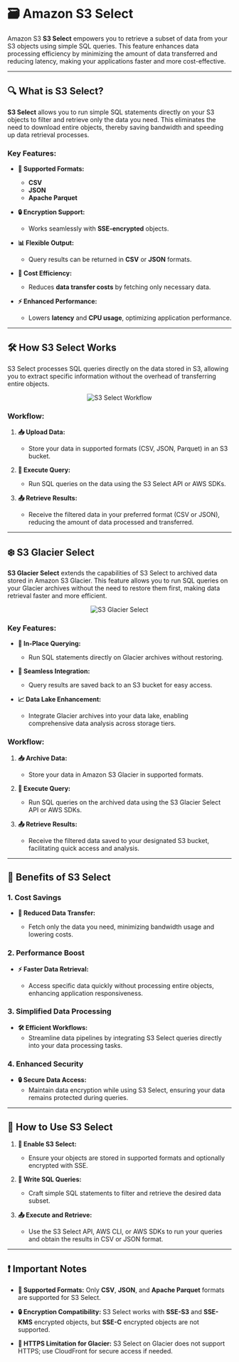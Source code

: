 # 🗃️ **Amazon S3 Select**

Amazon S3 **S3 Select** empowers you to retrieve a subset of data from your S3 objects using simple SQL queries. This feature enhances data processing efficiency by minimizing the amount of data transferred and reducing latency, making your applications faster and more cost-effective.

---

## 🔍 **What is S3 Select?**

**S3 Select** allows you to run simple SQL statements directly on your S3 objects to filter and retrieve only the data you need. This eliminates the need to download entire objects, thereby saving bandwidth and speeding up data retrieval processes.

### **Key Features:**

- **📂 Supported Formats:**

  - **CSV**
  - **JSON**
  - **Apache Parquet**

- **🔒 Encryption Support:**

  - Works seamlessly with **SSE-encrypted** objects.

- **📊 Flexible Output:**

  - Query results can be returned in **CSV** or **JSON** formats.

- **💸 Cost Efficiency:**

  - Reduces **data transfer costs** by fetching only necessary data.

- **⚡ Enhanced Performance:**
  - Lowers **latency** and **CPU usage**, optimizing application performance.

---

## 🛠️ **How S3 Select Works**

S3 Select processes SQL queries directly on the data stored in S3, allowing you to extract specific information without the overhead of transferring entire objects.

<div align="center" style="padding: 0 20px;">
  <img src="images/s3-select.gif" alt="S3 Select Workflow">
</div>

### **Workflow:**

1. **📥 Upload Data:**

   - Store your data in supported formats (CSV, JSON, Parquet) in an S3 bucket.

2. **📝 Execute Query:**

   - Run SQL queries on the data using the S3 Select API or AWS SDKs.

3. **📤 Retrieve Results:**
   - Receive the filtered data in your preferred format (CSV or JSON), reducing the amount of data processed and transferred.

---

## ❄️ **S3 Glacier Select**

**S3 Glacier Select** extends the capabilities of S3 Select to archived data stored in Amazon S3 Glacier. This feature allows you to run SQL queries on your Glacier archives without the need to restore them first, making data retrieval faster and more efficient.

<div align="center" style="padding: 0 20px;">
  <img src="images/s3-select-glacier.gif" alt="S3 Glacier Select">
</div>

### **Key Features:**

- **🧊 In-Place Querying:**

  - Run SQL statements directly on Glacier archives without restoring.

- **🔗 Seamless Integration:**

  - Query results are saved back to an S3 bucket for easy access.

- **📈 Data Lake Enhancement:**
  - Integrate Glacier archives into your data lake, enabling comprehensive data analysis across storage tiers.

### **Workflow:**

1. **📥 Archive Data:**

   - Store your data in Amazon S3 Glacier in supported formats.

2. **📝 Execute Query:**

   - Run SQL queries on the archived data using the S3 Glacier Select API or AWS SDKs.

3. **📤 Retrieve Results:**
   - Receive the filtered data saved to your designated S3 bucket, facilitating quick access and analysis.

---

## 🌟 **Benefits of S3 Select**

### **1. Cost Savings**

- **💸 Reduced Data Transfer:**

  - Fetch only the data you need, minimizing bandwidth usage and lowering costs.

### **2. Performance Boost**

- **⚡ Faster Data Retrieval:**

  - Access specific data quickly without processing entire objects, enhancing application responsiveness.

### **3. Simplified Data Processing**

- **🛠️ Efficient Workflows:**
  - Streamline data pipelines by integrating S3 Select queries directly into your data processing tasks.

### **4. Enhanced Security**

- **🔒 Secure Data Access:**
  - Maintain data encryption while using S3 Select, ensuring your data remains protected during queries.

---

## 🔧 **How to Use S3 Select**

1. **🔧 Enable S3 Select:**

   - Ensure your objects are stored in supported formats and optionally encrypted with SSE.

2. **📝 Write SQL Queries:**

   - Craft simple SQL statements to filter and retrieve the desired data subset.

3. **📤 Execute and Retrieve:**
   - Use the S3 Select API, AWS CLI, or AWS SDKs to run your queries and obtain the results in CSV or JSON format.

---

## ❗ **Important Notes**

- **📄 Supported Formats:** Only **CSV**, **JSON**, and **Apache Parquet** formats are supported for S3 Select.

- **🔒 Encryption Compatibility:** S3 Select works with **SSE-S3** and **SSE-KMS** encrypted objects, but **SSE-C** encrypted objects are not supported.

- **🚫 HTTPS Limitation for Glacier:** S3 Select on Glacier does not support HTTPS; use CloudFront for secure access if needed.
